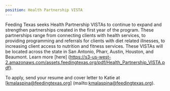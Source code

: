 ```yaml
---
position: Health Partnership VISTA
---
```


Feeding Texas seeks Health Partnership VISTAs to continue to expand and strengthen partnerships created in the first year of the program. These partnerships range from connecting clients with health services, to providing programming and referrals for clients with diet related illnesses, to increasing client access to nutrition and fitness services. These VISTAs will be located across the state in San Antonio, Pharr, Austin, Houston, and Beaumont. Learn more [here] (https://s3-us-west-2.amazonaws.com/assets.feedingtexas.org/pdf/Health_Partnership_VISTA.pdf).

To apply, send your resume and cover letter to Katie at [kmalaspina@feedingtexas.org] (mailto:kmalaspina@feedingtexas.org).
